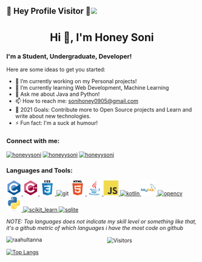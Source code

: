 ## :rainbow: Hey Profile Visitor :eyes:<img src="https://raw.githubusercontent.com/iampavangandhi/iampavangandhi/master/gifs/Hi.gif" width="30px">

<h1 align="center">Hi 👋, I'm Honey Soni</h1>

### I'm a Student, Undergraduate, Developer!

<!--
**raahultanna/raahultanna** is a ✨ _special_ ✨ repository because its `README.md` (this file) appears on your GitHub profile. -->

Here are some ideas to get you started:

- 🔭 I’m currently working on my Personal projects!
- 🌱 I’m currently learning Web Development, Machine Learning
- 💬 Ask me about Java and Python!
- 📫 How to reach me: sonihoney0905@gmail.com
- 🥅 2021 Goals: Contribute more to Open Source projects and Learn and write about new technologies.
- ⚡ Fun fact: I'm a suck at humour!


<h3 align="left">Connect with me:</h3>
<p align="left"> <a href="https://www.linkedin.com/in/honey-soni-990208191/" target="blank"><img align="center" src="https://cdn.jsdelivr.net/npm/simple-icons@3.0.1/icons/linkedin.svg" alt="honeyysoni" height="30" width="40" /></a> <a href="https://twitter.com/Honeyyyysonii" target="blank"><img align="center" src="https://cdn.jsdelivr.net/npm/simple-icons@3.0.1/icons/twitter.svg" alt="honeyysoni" height="30" width="40" /></a> <a href="https://www.instagram.com/honeyy.soniii" target="blank"><img align="center" src="https://cdn.jsdelivr.net/npm/simple-icons@3.0.1/icons/instagram.svg" alt="honeyysoni" height="30" width="40" /></a>
</p>

<h3 align="left">Languages and Tools:</h3>
<p align="left"> <a href="https://www.cprogramming.com/" target="_blank"> <img src="https://raw.githubusercontent.com/devicons/devicon/master/icons/c/c-original.svg" alt="c" width="40" height="40"/> </a> <a href="https://www.w3schools.com/cpp/" target="_blank"> <img src="https://raw.githubusercontent.com/devicons/devicon/master/icons/cplusplus/cplusplus-original.svg" alt="cplusplus" width="40" height="40"/> </a> <a href="https://www.w3schools.com/css/" target="_blank"> <img src="https://raw.githubusercontent.com/devicons/devicon/master/icons/css3/css3-original-wordmark.svg" alt="css3" width="40" height="40"/> </a> <img src="https://www.vectorlogo.zone/logos/git-scm/git-scm-icon.svg" alt="git" width="40" height="40"/> </a> <a href="https://grafana.com" target="_blank"> <a href="https://www.w3.org/html/" target="_blank"> <img src="https://raw.githubusercontent.com/devicons/devicon/master/icons/html5/html5-original-wordmark.svg" alt="html5" width="40" height="40"/> </a> <a href="https://www.java.com" target="_blank"> <img src="https://raw.githubusercontent.com/devicons/devicon/master/icons/java/java-original.svg" alt="java" width="40" height="40"/> </a> <a href="https://developer.mozilla.org/en-US/docs/Web/JavaScript" target="_blank"> <img src="https://raw.githubusercontent.com/devicons/devicon/master/icons/javascript/javascript-original.svg" alt="javascript" width="40" height="40"/> </a> <a href="https://kotlinlang.org" target="_blank"> <img src="https://www.vectorlogo.zone/logos/kotlinlang/kotlinlang-icon.svg" alt="kotlin" width="40" height="40"/> </a> <a href="https://www.mysql.com/" target="_blank"> <img src="https://raw.githubusercontent.com/devicons/devicon/master/icons/mysql/mysql-original-wordmark.svg" alt="mysql" width="40" height="40"/> </a> <a href="https://opencv.org/" target="_blank"> <img src="https://www.vectorlogo.zone/logos/opencv/opencv-icon.svg" alt="opencv" width="40" height="40"/> </a> <a href="https://www.python.org" target="_blank"> <img src="https://raw.githubusercontent.com/devicons/devicon/master/icons/python/python-original.svg" alt="python" width="40" height="40"/> </a> <a href="https://scikit-learn.org/" target="_blank"> <img src="https://upload.wikimedia.org/wikipedia/commons/0/05/Scikit_learn_logo_small.svg" alt="scikit_learn" width="40" height="40"/> </a> <a href="https://www.sqlite.org/" target="_blank"> <img src="https://www.vectorlogo.zone/logos/sqlite/sqlite-icon.svg" alt="sqlite" width="40" height="40"/> </a> </p>
 
_NOTE: Top languages does not indicate my skill level or something like that, it's a github metric of which languages i have the most code on github_

<p><img align="left" src="https://github-readme-stats.vercel.app/api?username=raahultanna&show_icons=true&locale=en" alt="raahultanna" /></p>


<p align=center>                          
  <img align=center  src="https://visitor-badge.laobi.icu/badge?page_id=raahultanna.raahultanna" alt="Visitors">                    
</p>

[![Top Langs](https://github-readme-stats.vercel.app/api/top-langs/?username=raahultanna&layout=compact)](https://github.com/raahultanna/github-readme-stats)


